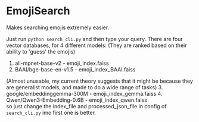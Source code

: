 # EmojiSearch

Makes searching emojis extremely easier.

Just run `python search_cli.py` and then type your query.
There are four vector databases, for 4 different models:
(They are ranked based on their ability to 'guess' the emojis)
1. all-mpnet-base-v2 - emoji_index.faiss
2. BAAI/bge-base-en-v1.5 - emoji_index_BAAI.faiss

(Almost unusable, my current theory suggests that it might be because they are generalist models, and made to do a wide range of tasks)
3. google/embeddinggemma-300M - emoji_index_gemma.faiss
4. Qwen/Qwen3-Embedding-0.6B - emoji_index_qwen.faiss
\
so just change the index_file and processed_json_file in config of `search_cli.py`
imo first one is better.
